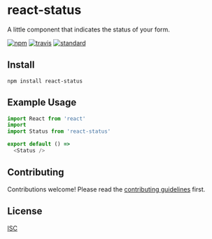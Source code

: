 # react-status

A little component that indicates the status of your form.

[![npm][npm-image]][npm-url]
[![travis][travis-image]][travis-url]
[![standard][standard-image]][standard-url]

[npm-image]: https://img.shields.io/npm/v/react-status.svg?style=flat-square
[npm-url]: https://www.npmjs.com/package/react-status
[travis-image]: https://img.shields.io/travis/bentatum/react-status.svg?style=flat-square
[travis-url]: https://travis-ci.org/bentatum/react-status
[standard-image]: https://img.shields.io/badge/code%20style-standard-brightgreen.svg?style=flat-square
[standard-url]: http://npm.im/standard

## Install

```
npm install react-status
```

## Example Usage

```js
import React from 'react'
import 
import Status from 'react-status'

export default () =>
  <Status />

```

## Contributing

Contributions welcome! Please read the [contributing guidelines](CONTRIBUTING.md) first.

## License

[ISC](LICENSE.md)
